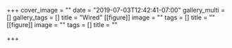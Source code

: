 +++
cover_image = ""
date = "2019-07-03T12:42:41-07:00"
gallery_multi = []
gallery_tags = []
title = "Wired"
[[figure]]
image = ""
tags = []
title = ""
[[figure]]
image = ""
tags = []
title = ""

+++
